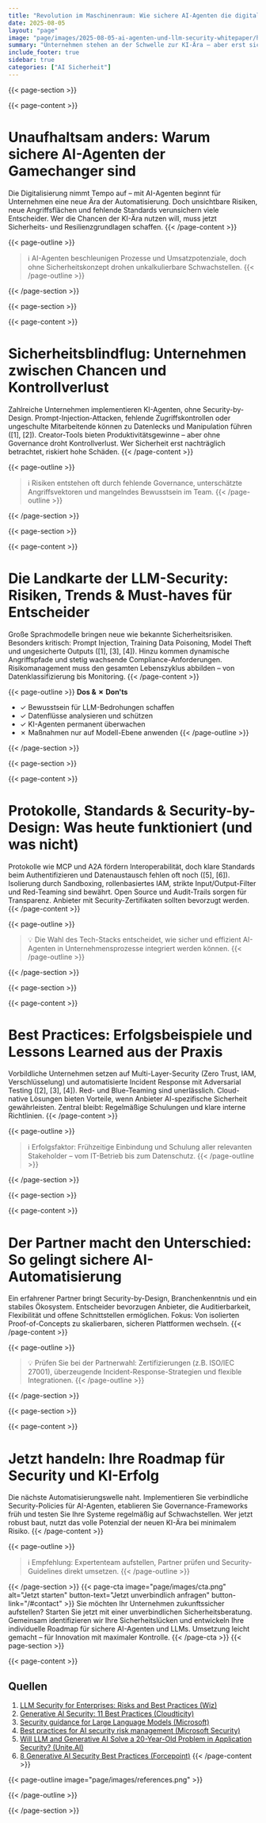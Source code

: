 ```yaml
---
title: "Revolution im Maschinenraum: Wie sichere AI-Agenten die digitale Transformation freisetzen"
date: 2025-08-05
layout: "page"
image: "page/images/2025-08-05-ai-agenten-und-llm-security-whitepaper/hero.jpg"
summary: "Unternehmen stehen an der Schwelle zur KI-Ära – aber erst sichere, robuste AI-Agenten setzen das volle Automatisierungspotenzial frei. Dieses Whitepaper beleuchtet Chancen, Risiken und praxisnahe Best Practices im Umgang mit LLMs. Es liefert Entscheidern fundierte Guidance – von der Analyse aktueller Security-Lücken bis zur Auswahl qualifizierter Partner für den produktiven Einsatz."
include_footer: true
sidebar: true
categories: ["AI Sicherheit"]
---
```


{{< page-section >}}

{{< page-content >}}
# Unaufhaltsam anders: Warum sichere AI-Agenten der Gamechanger sind

Die Digitalisierung nimmt Tempo auf – mit AI-Agenten beginnt für Unternehmen eine neue Ära der Automatisierung. Doch unsichtbare Risiken, neue Angriffsflächen und fehlende Standards verunsichern viele Entscheider. Wer die Chancen der KI-Ära nutzen will, muss jetzt Sicherheits- und Resilienzgrundlagen schaffen.
{{< /page-content >}}

{{< page-outline >}}
> ℹ️ AI-Agenten beschleunigen Prozesse und Umsatzpotenziale, doch ohne Sicherheitskonzept drohen unkalkulierbare Schwachstellen.
{{< /page-outline >}}

{{< /page-section >}}

{{< page-section >}}

{{< page-content >}}
# Sicherheitsblindflug: Unternehmen zwischen Chancen und Kontrollverlust

Zahlreiche Unternehmen implementieren KI-Agenten, ohne Security-by-Design. Prompt-Injection-Attacken, fehlende Zugriffskontrollen oder ungeschulte Mitarbeitende können zu Datenlecks und Manipulation führen ([1], [2]). Creator-Tools bieten Produktivitätsgewinne – aber ohne Governance droht Kontrollverlust. Wer Sicherheit erst nachträglich betrachtet, riskiert hohe Schäden.
{{< /page-content >}}

{{< page-outline >}}
> ℹ️ Risiken entstehen oft durch fehlende Governance, unterschätzte Angriffsvektoren und mangelndes Bewusstsein im Team.
{{< /page-outline >}}

{{< /page-section >}}

{{< page-section >}}

{{< page-content >}}
# Die Landkarte der LLM-Security: Risiken, Trends & Must-haves für Entscheider

Große Sprachmodelle bringen neue wie bekannte Sicherheitsrisiken. Besonders kritisch: Prompt Injection, Training Data Poisoning, Model Theft und ungesicherte Outputs ([1], [3], [4]). Hinzu kommen dynamische Angriffspfade und stetig wachsende Compliance-Anforderungen. Risikomanagement muss den gesamten Lebenszyklus abbilden – von Datenklassifizierung bis Monitoring.
{{< /page-content >}}

{{< page-outline >}}
**Dos & ✗ Don'ts**
- ✓ Bewusstsein für LLM-Bedrohungen schaffen
- ✓ Datenflüsse analysieren und schützen
- ✓ KI-Agenten permanent überwachen
- ✗ Maßnahmen nur auf Modell-Ebene anwenden
{{< /page-outline >}}

{{< /page-section >}}

{{< page-section >}}

{{< page-content >}}
# Protokolle, Standards & Security-by-Design: Was heute funktioniert (und was nicht)

Protokolle wie MCP und A2A fördern Interoperabilität, doch klare Standards beim Authentifizieren und Datenaustausch fehlen oft noch ([5], [6]). Isolierung durch Sandboxing, rollenbasiertes IAM, strikte Input/Output-Filter und Red-Teaming sind bewährt. Open Source und Audit-Trails sorgen für Transparenz. Anbieter mit Security-Zertifikaten sollten bevorzugt werden.
{{< /page-content >}}

{{< page-outline >}}
> 💡 Die Wahl des Tech-Stacks entscheidet, wie sicher und effizient AI-Agenten in Unternehmensprozesse integriert werden können.
{{< /page-outline >}}

{{< /page-section >}}

{{< page-section >}}

{{< page-content >}}
# Best Practices: Erfolgsbeispiele und Lessons Learned aus der Praxis

Vorbildliche Unternehmen setzen auf Multi-Layer-Security (Zero Trust, IAM, Verschlüsselung) und automatisierte Incident Response mit Adversarial Testing ([2], [3], [4]). Red- und Blue-Teaming sind unerlässlich. Cloud-native Lösungen bieten Vorteile, wenn Anbieter AI-spezifische Sicherheit gewährleisten. Zentral bleibt: Regelmäßige Schulungen und klare interne Richtlinien.
{{< /page-content >}}

{{< page-outline >}}
> ℹ️ Erfolgsfaktor: Frühzeitige Einbindung und Schulung aller relevanten Stakeholder – vom IT-Betrieb bis zum Datenschutz.
{{< /page-outline >}}

{{< /page-section >}}

{{< page-section >}}

{{< page-content >}}
# Der Partner macht den Unterschied: So gelingt sichere AI-Automatisierung

Ein erfahrener Partner bringt Security-by-Design, Branchenkenntnis und ein stabiles Ökosystem. Entscheider bevorzugen Anbieter, die Auditierbarkeit, Flexibilität und offene Schnittstellen ermöglichen. Fokus: Von isolierten Proof-of-Concepts zu skalierbaren, sicheren Plattformen wechseln.
{{< /page-content >}}

{{< page-outline >}}
> 💡 Prüfen Sie bei der Partnerwahl: Zertifizierungen (z.B. ISO/IEC 27001), überzeugende Incident-Response-Strategien und flexible Integrationen.
{{< /page-outline >}}

{{< /page-section >}}

{{< page-section >}}

{{< page-content >}}
# Jetzt handeln: Ihre Roadmap für Security und KI-Erfolg

Die nächste Automatisierungswelle naht. Implementieren Sie verbindliche Security-Policies für AI-Agenten, etablieren Sie Governance-Frameworks früh und testen Sie Ihre Systeme regelmäßig auf Schwachstellen. Wer jetzt robust baut, nutzt das volle Potenzial der neuen KI-Ära bei minimalem Risiko.
{{< /page-content >}}

{{< page-outline >}}
> ℹ️ Empfehlung: Expertenteam aufstellen, Partner prüfen und Security-Guidelines direkt umsetzen.
{{< /page-outline >}}

{{< /page-section >}}
{{< page-cta image="page/images/cta.png" alt="Jetzt starten" button-text="Jetzt unverbindlich anfragen" button-link="/#contact" >}}
Sie möchten Ihr Unternehmen zukunftssicher aufstellen? Starten Sie jetzt mit einer unverbindlichen Sicherheitsberatung. Gemeinsam identifizieren wir Ihre Sicherheitslücken und entwickeln Ihre individuelle Roadmap für sichere AI-Agenten und LLMs. Umsetzung leicht gemacht – für Innovation mit maximaler Kontrolle.
{{< /page-cta >}}
{{< page-section >}}

{{< page-content >}}
## Quellen

1. [LLM Security for Enterprises: Risks and Best Practices (Wiz)](https://www.wiz.io/academy/llm-security)  
2. [Generative AI Security: 11 Best Practices (Cloudticity)](https://blog.cloudticity.com/ai-machine-learning-security-best-practices?hs_amp=true)  
3. [Security guidance for Large Language Models (Microsoft)](https://playbook.microsoft.com/code-with-mlops/technology-guidance/generative-ai/working-with-llms/security/security-recommend/)  
4. [Best practices for AI security risk management (Microsoft Security)](https://www.microsoft.com/en-us/security/blog/2021/12/09/best-practices-for-ai-security-risk-management/)  
5. [Will LLM and Generative AI Solve a 20-Year-Old Problem in Application Security? (Unite.AI)](https://www.unite.ai/will-llm-and-generative-ai-solve-a-20-year-old-problem-in-application-security/)  
6. [8 Generative AI Security Best Practices (Forcepoint)](https://www.forcepoint.com/es/blog/insights/generative-ai-security-best-practices)
{{< /page-content >}}

{{< page-outline image="page/images/references.png" >}}

{{< /page-outline >}}

{{< /page-section >}}
